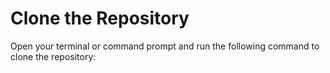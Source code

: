 # Clone the Repository
Open your terminal or command prompt and run the following command to clone the repository:
